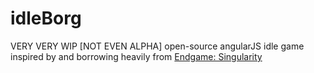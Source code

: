 # idleBorg
VERY VERY WIP [NOT EVEN ALPHA] open-source angularJS idle game inspired by and borrowing heavily from <a href="http://www.emhsoft.com/singularity/">Endgame: Singularity</a>
